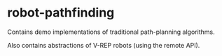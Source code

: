 # robot-pathfinding
Contains demo implementations of traditional path-planning algorithms.

Also contains abstractions of V-REP robots (using the remote API).
